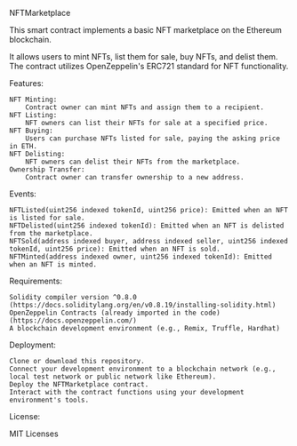NFTMarketplace

This smart contract implements a basic NFT marketplace on the Ethereum blockchain.

 It allows users to mint NFTs, list them for sale, buy NFTs, and delist them. The contract utilizes OpenZeppelin's ERC721 standard for NFT functionality.

Features:

    NFT Minting:
        Contract owner can mint NFTs and assign them to a recipient.
    NFT Listing:
        NFT owners can list their NFTs for sale at a specified price.
    NFT Buying:
        Users can purchase NFTs listed for sale, paying the asking price in ETH.
    NFT Delisting:
        NFT owners can delist their NFTs from the marketplace.
    Ownership Transfer:
        Contract owner can transfer ownership to a new address.

Events:

    NFTListed(uint256 indexed tokenId, uint256 price): Emitted when an NFT is listed for sale.
    NFTDelisted(uint256 indexed tokenId): Emitted when an NFT is delisted from the marketplace.
    NFTSold(address indexed buyer, address indexed seller, uint256 indexed tokenId, uint256 price): Emitted when an NFT is sold.
    NFTMinted(address indexed owner, uint256 indexed tokenId): Emitted when an NFT is minted.

Requirements:

    Solidity compiler version ^0.8.0 (https://docs.soliditylang.org/en/v0.8.19/installing-solidity.html)
    OpenZeppelin Contracts (already imported in the code) (https://docs.openzeppelin.com/)
    A blockchain development environment (e.g., Remix, Truffle, Hardhat)

Deployment:

    Clone or download this repository.
    Connect your development environment to a blockchain network (e.g., local test network or public network like Ethereum).
    Deploy the NFTMarketplace contract.
    Interact with the contract functions using your development environment's tools.

License:

MIT Licenses
